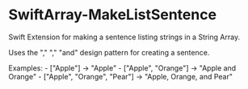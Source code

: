 # SwiftArray-MakeListSentence
Swift Extension for making a sentence listing strings in a String Array.

Uses the "," "," "and" design pattern for creating a sentence.

Examples:
     - ["Apple"] -> "Apple"
     - ["Apple", "Orange"] -> "Apple and Orange"
     - ["Apple", "Orange", "Pear"] -> "Apple, Orange, and Pear"
